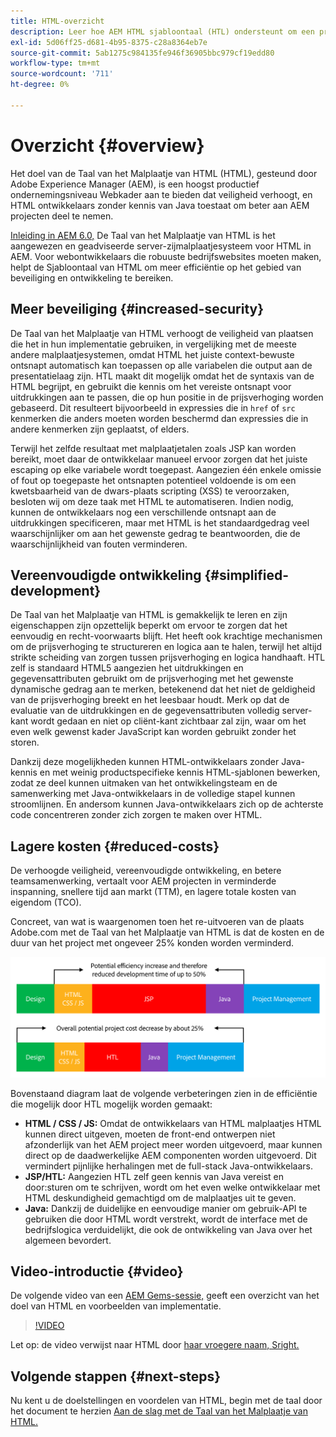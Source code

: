 ```yaml
---
title: HTML-overzicht
description: Leer hoe AEM HTML sjabloontaal (HTL) ondersteunt om een productief webframework op bedrijfsniveau te bieden dat de beveiliging verhoogt en HTML-ontwikkelaars zonder Java-kennis in staat stelt beter deel te nemen aan AEM projecten.
exl-id: 5d06ff25-d681-4b95-8375-c28a8364eb7e
source-git-commit: 5ab1275c984135fe946f36905bbc979cf19edd80
workflow-type: tm+mt
source-wordcount: '711'
ht-degree: 0%

---
```



# Overzicht {#overview}

Het doel van de Taal van het Malplaatje van HTML (HTML), gesteund door Adobe Experience Manager (AEM), is een hoogst productief ondernemingsniveau Webkader aan te bieden dat veiligheid verhoogt, en HTML ontwikkelaars zonder kennis van Java toestaat om beter aan AEM projecten deel te nemen.

[Inleiding in AEM 6.0,](history.md) De Taal van het Malplaatje van HTML is het aangewezen en geadviseerde server-zijmalplaatjesysteem voor HTML in AEM. Voor webontwikkelaars die robuuste bedrijfswebsites moeten maken, helpt de Sjabloontaal van HTML om meer efficiëntie op het gebied van beveiliging en ontwikkeling te bereiken.

## Meer beveiliging {#increased-security}

De Taal van het Malplaatje van HTML verhoogt de veiligheid van plaatsen die het in hun implementatie gebruiken, in vergelijking met de meeste andere malplaatjesystemen, omdat HTML het juiste context-bewuste ontsnapt automatisch kan toepassen op alle variabelen die output aan de presentatielaag zijn. HTL maakt dit mogelijk omdat het de syntaxis van de HTML begrijpt, en gebruikt die kennis om het vereiste ontsnapt voor uitdrukkingen aan te passen, die op hun positie in de prijsverhoging worden gebaseerd. Dit resulteert bijvoorbeeld in expressies die in `href` of `src` kenmerken die anders moeten worden beschermd dan expressies die in andere kenmerken zijn geplaatst, of elders.

Terwijl het zelfde resultaat met malplaatjetalen zoals JSP kan worden bereikt, moet daar de ontwikkelaar manueel ervoor zorgen dat het juiste escaping op elke variabele wordt toegepast. Aangezien één enkele omissie of fout op toegepaste het ontsnapten potentieel voldoende is om een kwetsbaarheid van de dwars-plaats scripting (XSS) te veroorzaken, besloten wij om deze taak met HTML te automatiseren. Indien nodig, kunnen de ontwikkelaars nog een verschillende ontsnapt aan de uitdrukkingen specificeren, maar met HTML is het standaardgedrag veel waarschijnlijker om aan het gewenste gedrag te beantwoorden, die de waarschijnlijkheid van fouten verminderen.

## Vereenvoudigde ontwikkeling {#simplified-development}

De Taal van het Malplaatje van HTML is gemakkelijk te leren en zijn eigenschappen zijn opzettelijk beperkt om ervoor te zorgen dat het eenvoudig en recht-voorwaarts blijft. Het heeft ook krachtige mechanismen om de prijsverhoging te structureren en logica aan te halen, terwijl het altijd strikte scheiding van zorgen tussen prijsverhoging en logica handhaaft. HTL zelf is standaard HTML5 aangezien het uitdrukkingen en gegevensattributen gebruikt om de prijsverhoging met het gewenste dynamische gedrag aan te merken, betekenend dat het niet de geldigheid van de prijsverhoging breekt en het leesbaar houdt. Merk op dat de evaluatie van de uitdrukkingen en de gegevensattributen volledig server-kant wordt gedaan en niet op cliënt-kant zichtbaar zal zijn, waar om het even welk gewenst kader JavaScript kan worden gebruikt zonder het storen.

Dankzij deze mogelijkheden kunnen HTML-ontwikkelaars zonder Java-kennis en met weinig productspecifieke kennis HTML-sjablonen bewerken, zodat ze deel kunnen uitmaken van het ontwikkelingsteam en de samenwerking met Java-ontwikkelaars in de volledige stapel kunnen stroomlijnen. En andersom kunnen Java-ontwikkelaars zich op de achterste code concentreren zonder zich zorgen te maken over HTML.

## Lagere kosten {#reduced-costs}

De verhoogde veiligheid, vereenvoudigde ontwikkeling, en betere teamsamenwerking, vertaalt voor AEM projecten in verminderde inspanning, snellere tijd aan markt (TTM), en lagere totale kosten van eigendom (TCO).

Concreet, van wat is waargenomen toen het re-uitvoeren van de plaats Adobe.com met de Taal van het Malplaatje van HTML is dat de kosten en de duur van het project met ongeveer 25% konden worden verminderd.

![Efficiënt verhogen en verlagen van kosten](assets/chlimage_1.png)

Bovenstaand diagram laat de volgende verbeteringen zien in de efficiëntie die mogelijk door HTL mogelijk worden gemaakt:

* **HTML / CSS / JS:** Omdat de ontwikkelaars van HTML malplaatjes HTML kunnen direct uitgeven, moeten de front-end ontwerpen niet afzonderlijk van het AEM project meer worden uitgevoerd, maar kunnen direct op de daadwerkelijke AEM componenten worden uitgevoerd. Dit vermindert pijnlijke herhalingen met de full-stack Java-ontwikkelaars.
* **JSP/HTL:** Aangezien HTL zelf geen kennis van Java vereist en door:sturen om te schrijven, wordt om het even welke ontwikkelaar met HTML deskundigheid gemachtigd om de malplaatjes uit te geven.
* **Java:** Dankzij de duidelijke en eenvoudige manier om gebruik-API te gebruiken die door HTML wordt verstrekt, wordt de interface met de bedrijfslogica verduidelijkt, die ook de ontwikkeling van Java over het algemeen bevordert.

## Video-introductie {#video}

De volgende video van een [AEM Gems-sessie,](https://experienceleague.adobe.com/docs/experience-manager-gems-events/gems/gems2014/aem-introduction-to-htl.html) geeft een overzicht van het doel van HTML en voorbeelden van implementatie.

>[!VIDEO](https://video.tv.adobe.com/v/19504/?quality=9)

Let op: de video verwijst naar HTML door [haar vroegere naam, Sright.](history.md)

## Volgende stappen {#next-steps}

Nu kent u de doelstellingen en voordelen van HTML, begin met de taal door het document te herzien [Aan de slag met de Taal van het Malplaatje van HTML.](getting-started.md)
